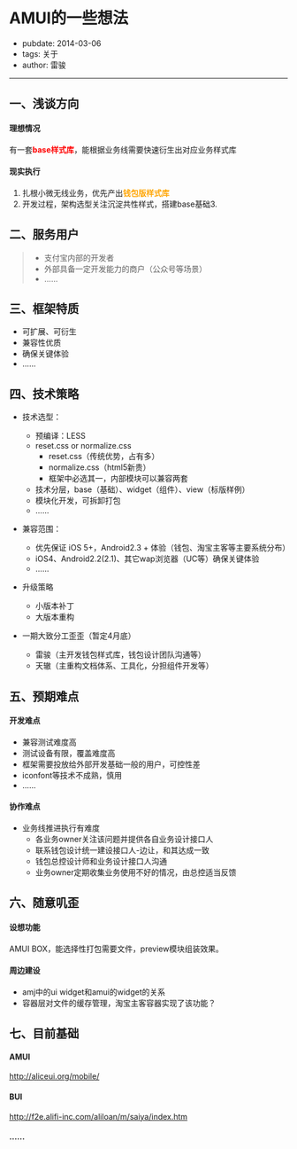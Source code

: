 # AMUI的一些想法
- pubdate: 2014-03-06
- tags: 关于
- author: 雷骏

---

## 一、浅谈方向
#### 理想情况
有一套<span style="color:red">**base样式库**</span>，能根据业务线需要快速衍生出对应业务样式库

#### 现实执行
1. 扎根小微无线业务，优先产出<span style="color:orange">**钱包版样式库**</span>
2. 开发过程，架构选型关注沉淀共性样式，搭建base基础3. 


## 二、服务用户
>* 支付宝内部的开发者
>* 外部具备一定开发能力的商户（公众号等场景）
>* ……

## 三、框架特质
* 可扩展、可衍生
* 兼容性优质
* 确保关键体验
* ……

## 四、技术策略
* 技术选型：
	* 预编译：LESS
	* reset.css or normalize.css 
		* reset.css（传统优势，占有多）
		* normalize.css（html5新贵）
		* 框架中必选其一，内部模块可以兼容两套  
	* 技术分层，base（基础）、widget（组件）、view（标版样例）
	* 模块化开发，可拆卸打包
	* ……
	
* 兼容范围：
	* 优先保证 iOS 5+，Android2.3 + 体验（钱包、淘宝主客等主要系统分布）
	* iOS4、Android2.2(2.1)、其它wap浏览器（UC等）确保关键体验
	* ……
	
* 升级策略
	* 小版本补丁
	* 大版本重构
	
* 一期大致分工歪歪（暂定4月底）
	* 雷骏（主开发钱包样式库，钱包设计团队沟通等）
	* 天辙（主重构文档体系、工具化，分担组件开发等）
	
## 五、预期难点
#### 开发难点
* 兼容测试难度高
* 测试设备有限，覆盖难度高
* 框架需要投放给外部开发基础一般的用户，可控性差
* iconfont等技术不成熟，慎用
* ……

#### 协作难点
* 业务线推进执行有难度
	* 各业务owner关注该问题并提供各自业务设计接口人
	* 联系钱包设计统一建设接口人-边让，和其达成一致
	* 钱包总控设计师和业务设计接口人沟通
	* 业务owner定期收集业务使用不好的情况，由总控适当反馈

## 六、随意叽歪
#### 设想功能
AMUI BOX，能选择性打包需要文件，preview模块组装效果。
#### 周边建设
* amj中的ui widget和amui的widget的关系
* 容器层对文件的缓存管理，淘宝主客容器实现了该功能？

## 七、目前基础
#### AMUI
http://aliceui.org/mobile/

#### BUI
http://f2e.alifi-inc.com/aliloan/m/saiya/index.htm

#### ……
	
	
	